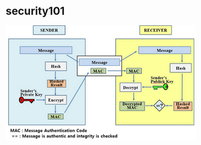 # security101
![alt text](https://github.com/mahesh-dilhan/security101/blob/main/Message-authentication-diagram.png)
